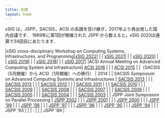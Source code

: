 ```yaml
---
title: 系譜
layout: home
---
```


xSIG は，JSPP，SACSIS，ACSI の系譜を受け継ぎ，2017年より再出発した国内会議です．
1989年に第1回が開催された JSPP から数えると，xSIG 2023は通算で34回目にあたります．

|xSIG cross-disciplinary Workshop on Computing Systems, <br/> Infrastructures, and Programming|[xSIG 2022](/2022/)|
| | [xSIG 2021](/2021/)|
| | [xSIG 2020](/2020/)|
| | [xSIG 2019](/2019/)|
| | [xSIG 2018](/2018/)|
| | [xSIG 2017](/2017/)|
|ACSI Annual Meeting on Advanced Computing System and Infrastructure| [ACSI 2016](/history/ACSI/2016/) |
| | [ACSI 2015](/history/ACSI/2015/) |
|（SACSIS（5月開催）から ACSI（1月開催）への移行）	| 2014 |
| SACSIS Symposium on Advanced Computing Systems and Infrastructures | [SACSIS 2013](/history/SACSIS/2013/) |
| | [SACSIS 2013](/history/SACSIS/2013/) |
| | [SACSIS 2012](/history/SACSIS/2012/) |
| | [SACSIS 2011](/history/SACSIS/2011/) |
| | [SACSIS 2010](/history/SACSIS/2010/) |
| | [SACSIS 2009](/history/SACSIS/2009/) |
| | [SACSIS 2008](/history/SACSIS/2008/) |
| | [SACSIS 2007](/history/SACSIS/2007/) |
| | [SACSIS 2006](/history/SACSIS/2006/) |
| | [SACSIS 2005](/history/SACSIS/2005/) |
| | [SACSIS 2004](/history/SACSIS/2004/) |
| | [SACSIS 2003](/history/SACSIS/2003/) |
| JSPP Joint Symposium on Parallel Processing | [JSPP 2002](/history/JSPP/JSPP2002/) |
| | [JSPP 2001](/history/JSPP/JSPP2001/) |
| | [JSPP 2000](/history/JSPP/JSPP2000/) |
| | [JSPP '99](/history/JSPP/JSPP99/) |
| | [JSPP '98](/history/JSPP/JSPP98/) |
| | [JSPP '97](/history/JSPP/JSPP97/) |
| | [JSPP '96](/history/JSPP/JSPP96/) |
| | [JSPP '95](/history/JSPP/JSPP95/) |
| | [JSPP '94](/history/JSPP/JSPP94/) |
| | JSPP '93 |
| |   :       |
| | JSPP '89 |
